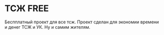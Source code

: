 # ТСЖ FREE
Беспплатный проект для все тсж. Проект сделан для экономии времени и  денег ТСЖ и УК. Ну и самим жителям.
